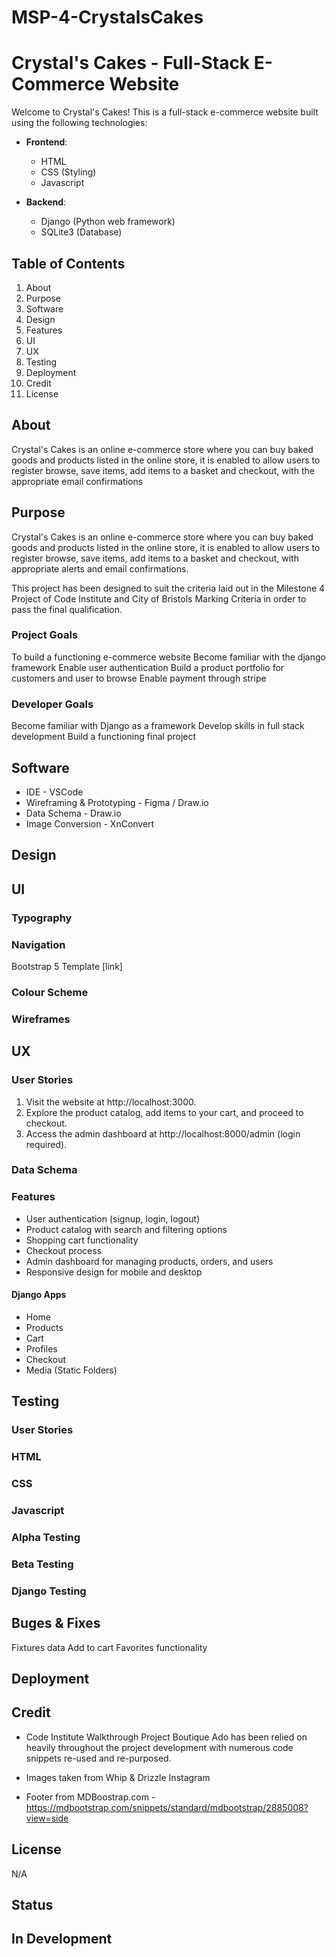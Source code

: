 # MSP-4-CrystalsCakes

# Crystal's Cakes - Full-Stack E-Commerce Website

Welcome to Crystal's Cakes! This is a full-stack e-commerce website built using the following technologies:

- **Frontend**:
  - HTML
  - CSS (Styling)
  - Javascript

- **Backend**:
  - Django (Python web framework)
  - SQLite3 (Database)

## Table of Contents

1. About
2. Purpose
3. Software
4. Design
5. Features
6. UI
7. UX
8. Testing
9. Deployment
10. Credit
11. License

## About

Crystal's Cakes is an online e-commerce store where you can buy baked goods and products listed in the online store, it is enabled to allow users to register browse, save items, add items to a basket and checkout, with the appropriate email confirmations

## Purpose
Crystal's Cakes is an online e-commerce store where you can buy baked goods and products listed in the online store, it is enabled to allow users to register browse, save items, add items to a basket and checkout, with appropriate alerts and email confirmations.

This project has been designed to suit the criteria laid out in the Milestone 4 Project of Code Institute and City of Bristols Marking Criteria in order to pass the final qualification.

### Project Goals
To build a functioning e-commerce website
Become familiar with the django framework
Enable user authentication
Build a product portfolio for customers and user to browse
Enable payment through stripe

### Developer Goals
Become familiar with Django as a framework
Develop skills in full stack development
Build a functioning final project

## Software
- IDE - VSCode
- Wireframing & Prototyping - Figma / Draw.io
- Data Schema - Draw.io
- Image Conversion - XnConvert

## Design

## UI
### Typography
### Navigation
Bootstrap 5 Template [link]
### Colour Scheme
### Wireframes

## UX
### User Stories

1. Visit the website at http://localhost:3000.
2. Explore the product catalog, add items to your cart, and proceed to checkout.
3. Access the admin dashboard at http://localhost:8000/admin (login required).

### Data Schema

### Features

- User authentication (signup, login, logout)
- Product catalog with search and filtering options
- Shopping cart functionality
- Checkout process
- Admin dashboard for managing products, orders, and users
- Responsive design for mobile and desktop
  
#### Django Apps
- Home
- Products
- Cart
- Profiles
- Checkout
- Media (Static Folders)


## Testing
### User Stories
### HTML
### CSS
### Javascript
### Alpha Testing
### Beta Testing
### Django Testing

## Buges & Fixes
Fixtures data
Add to cart
Favorites functionality

## Deployment

## Credit
- Code Institute Walkthrough Project Boutique Ado has been relied on heavily throughout the project development with numerous code snippets re-used and re-purposed.

- Images taken from Whip & Drizzle Instagram

- Footer from MDBoostrap.com - https://mdbootstrap.com/snippets/standard/mdbootstrap/2885008?view=side

## License
N/A

## Status
In Development
---